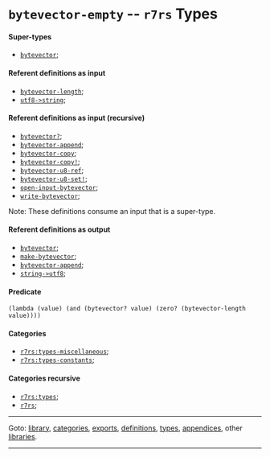 

<a id='type__r7rs__bytevector-empty'></a>

# `bytevector-empty` -- `r7rs` Types


<a id='type__r7rs__bytevector-empty__super-types'></a>

#### Super-types

 * [`bytevector`](../../r7rs/types/bytevector.md#type__r7rs__bytevector);


<a id='type__r7rs__bytevector-empty__referent-definitions-input'></a>

#### Referent definitions as input

 * [`bytevector-length`](../../r7rs/definitions/bytevector-length.md#definition__r7rs__bytevector-length);
 * [`utf8->string`](../../r7rs/definitions/utf8-_3e_string.md#definition__r7rs__utf8-_3e_string);


<a id='type__r7rs__bytevector-empty__referent-definitions-input-recursive'></a>

#### Referent definitions as input (recursive)

 * [`bytevector?`](../../r7rs/definitions/bytevector_3f.md#definition__r7rs__bytevector_3f);
 * [`bytevector-append`](../../r7rs/definitions/bytevector-append.md#definition__r7rs__bytevector-append);
 * [`bytevector-copy`](../../r7rs/definitions/bytevector-copy.md#definition__r7rs__bytevector-copy);
 * [`bytevector-copy!`](../../r7rs/definitions/bytevector-copy_21.md#definition__r7rs__bytevector-copy_21);
 * [`bytevector-u8-ref`](../../r7rs/definitions/bytevector-u8-ref.md#definition__r7rs__bytevector-u8-ref);
 * [`bytevector-u8-set!`](../../r7rs/definitions/bytevector-u8-set_21.md#definition__r7rs__bytevector-u8-set_21);
 * [`open-input-bytevector`](../../r7rs/definitions/open-input-bytevector.md#definition__r7rs__open-input-bytevector);
 * [`write-bytevector`](../../r7rs/definitions/write-bytevector.md#definition__r7rs__write-bytevector);

Note:  These definitions consume an input that is a super-type.


<a id='type__r7rs__bytevector-empty__referent-definitions-output'></a>

#### Referent definitions as output

 * [`bytevector`](../../r7rs/definitions/bytevector.md#definition__r7rs__bytevector);
 * [`make-bytevector`](../../r7rs/definitions/make-bytevector.md#definition__r7rs__make-bytevector);
 * [`bytevector-append`](../../r7rs/definitions/bytevector-append.md#definition__r7rs__bytevector-append);
 * [`string->utf8`](../../r7rs/definitions/string-_3e_utf8.md#definition__r7rs__string-_3e_utf8);


<a id='type__r7rs__bytevector-empty__predicate'></a>

#### Predicate

````
(lambda (value) (and (bytevector? value) (zero? (bytevector-length value))))
````


<a id='type__r7rs__bytevector-empty__categories'></a>

#### Categories

 * [`r7rs:types-miscellaneous`](../../r7rs/categories/r7rs_3a_types-miscellaneous.md#category__r7rs__r7rs_3a_types-miscellaneous);
 * [`r7rs:types-constants`](../../r7rs/categories/r7rs_3a_types-constants.md#category__r7rs__r7rs_3a_types-constants);


<a id='type__r7rs__bytevector-empty__categories-recursive'></a>

#### Categories recursive

 * [`r7rs:types`](../../r7rs/categories/r7rs_3a_types.md#category__r7rs__r7rs_3a_types);
 * [`r7rs`](../../r7rs/categories/r7rs.md#category__r7rs__r7rs);

----

Goto: [library](../../r7rs/_index.md#library__r7rs), [categories](../../r7rs/categories/_index.md#toc__r7rs__categories), [exports](../../r7rs/exports/_index.md#toc__r7rs__exports), [definitions](../../r7rs/definitions/_index.md#toc__r7rs__definitions), [types](../../r7rs/types/_index.md#toc__r7rs__types), [appendices](../../r7rs/appendices/_index.md#toc__r7rs__appendices), other [libraries](../../_libraries.md#toc__libraries).

----


